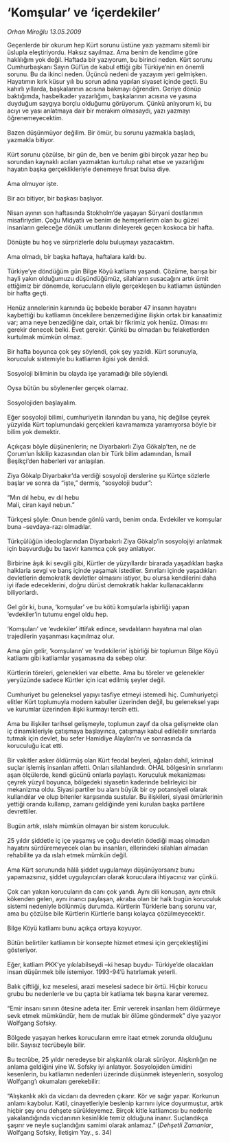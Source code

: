 # ‘Komşular’ ve ‘içerdekiler’

*Orhan Miroğlu 13.05.2009*

<div class="taraf_structure_2col_1zq">
<div class="margen_n">



 <p>Geçenlerde bir okurum hep Kürt sorunu üstüne yazı yazmamı sitemli bir üslupla eleştiriyordu. Haksız sayılmaz. Ama benim de kendime göre haklılığım yok değil. Haftada bir yazıyorum, bu birinci neden. Kürt sorunu Cumhurbaşkanı Sayın Gül’ün de kabul ettiği gibi Türkiye’nin en önemli sorunu. Bu da ikinci neden. Üçüncü nedeni de yazayım yeri gelmişken. Hayatımın kırk küsur yılı bu sorun adına yapılan siyaset içinde geçti. Bu kahırlı yıllarda, başkalarının acısına bakmayı öğrendim. Geriye dönüp baktığımda, hasbelkader yazarlığımı, başkalarının acısına ve yasına duyduğum saygıya borçlu olduğumu görüyorum. Çünkü anlıyorum ki, bu acıyı ve yası anlatmaya dair bir merakım olmasaydı, yazı yazmayı öğrenemeyecektim. <br/><br/>Bazen düşünmüyor değilim. Bir ömür, bu sorunu yazmakla başladı, yazmakla bitiyor. <br/><br/>Kürt sorunu çözülse, bir gün de, ben ve benim gibi birçok yazar hep bu sorundan kaynaklı acıları yazmaktan kurtulup rahat etse ve yazarlığını hayatın başka gerçeklikleriyle denemeye fırsat bulsa diye. <br/><br/>Ama olmuyor işte. <br/><br/>Bir acı bitiyor, bir başkası başlıyor. <br/><br/>Nisan ayının son haftasında Stokholm’de yaşayan Süryani dostlarımın misafiriydim. Çoğu Midyatlı ve benim de hemşerilerim olan bu güzel insanların geleceğe dönük umutlarını dinleyerek geçen koskoca bir hafta. <br/><br/>Dönüşte bu hoş ve sürprizlerle dolu buluşmayı yazacaktım. <br/><br/>Ama olmadı, bir başka haftaya, haftalara kaldı bu. <br/><br/>Türkiye’ye döndüğüm gün Bilge Köyü katliamı yaşandı. Çözüme, barışa bir hayli yakın olduğumuzu düşündüğümüz, silahların susacağını artık ümit ettiğimiz bir dönemde, korucuların eliyle gerçekleşen bu katliamın üstünden bir hafta geçti. <br/><br/>Henüz annelerinin karnında üç bebekle beraber 47 insanın hayatını kaybettiği bu katliamın öncekilere benzemediğine ilişkin ortak bir kanaatimiz var; ama neye benzediğine dair, ortak bir fikrimiz yok henüz. Olması mı gerekir denecek belki. Evet gerekir. Çünkü bu olmadan bu felaketlerden kurtulmak mümkün olmaz. <br/><br/>Bir hafta boyunca çok şey söylendi, çok şey yazıldı. Kürt sorunuyla, koruculuk sistemiyle bu katliamın ilgisi yok denildi. <br/><br/>Sosyoloji biliminin bu olayda işe yaramadığı bile söylendi. <br/><br/>Oysa bütün bu söylenenler gerçek olamaz. <br/><br/>Sosyolojiden başlayalım. <br/><br/>Eğer sosyoloji bilimi, cumhuriyetin ilanından bu yana, hiç değilse çeyrek yüzyılda Kürt toplumundaki gerçekleri kavramamıza yaramıyorsa böyle bir bilim yok demektir. <br/><br/>Açıkçası böyle düşünenlerin; ne Diyarbakırlı Ziya Gökalp’ten, ne de Çorum’un İskilip kazasından olan bir Türk bilim adamından, İsmail Beşikçi’den haberleri var anlaşılan. <br/><br/>Ziya Gökalp Diyarbakır’da verdiği sosyoloji derslerine şu Kürtçe sözlerle başlar ve sonra da “işte,” dermiş, “sosyoloji budur”: <br/><br/>“Mın dıl hebu, ev dıl hebu <br/>Mali, ciran kayıl nebun.” <br/><br/>Türkçesi şöyle: Onun bende gönlü vardı, benim onda. Evdekiler ve komşular buna –sevdaya-razı olmadılar. <br/><br/>Türkçülüğün ideologlarından Diyarbakırlı Ziya Gökalp’in sosyolojiyi anlatmak için başvurduğu bu tasvir kanımca çok şey anlatıyor. <br/><br/>Birbirine âşık iki sevgili gibi, Kürtler de yüzyıllardır birarada yaşadıkları başka halklarla sevgi ve barış içinde yaşamak istediler. Sınırları içinde yaşadıkları devletlerin demokratik devletler olmasını istiyor, bu olursa kendilerini daha iyi ifade edeceklerini, doğru dürüst demokratik haklar kullanacaklarını biliyorlardı. <br/><br/>Gel gör ki, buna, ‘komşular’ ve bu kötü komşularla işbirliği yapan ‘evdekiler’in tutumu engel oldu hep. <br/><br/>‘Komşuları’ ve ‘evdekiler’ ittifak edince, sevdalıların hayatına mal olan trajedilerin yaşanması kaçınılmaz olur. <br/><br/>Ama gün gelir, ‘komşuların’ ve ‘evdekilerin’ işbirliği bir toplumun Bilge Köyü katliamı gibi katliamlar yaşamasına da sebep olur. <br/><br/>Kürtlerin töreleri, gelenekleri var elbette. Ama bu töreler ve gelenekler yeryüzünde sadece Kürtler için icat edilmiş şeyler değil. <br/><br/>Cumhuriyet bu geleneksel yapıyı tasfiye etmeyi istemedi hiç. Cumhuriyetçi elitler Kürt toplumuyla modern kabuller üzerinden değil, bu geleneksel yapı ve kurumlar üzerinden ilişki kurmayı tercih etti. <br/><br/>Ama bu ilişkiler tarihsel gelişmeyle, toplumun zayıf da olsa gelişmekte olan iç dinamikleriyle çatışmaya başlayınca, çatışmayı kabul edilebilir sınırlarda tutmak için devlet, bu sefer Hamidiye Alayları’nı ve sonrasında da koruculuğu icat etti. <br/><br/>Bir vakitler asker öldürmüş olan Kürt feodal beyleri, ağaları dahil, kriminal suçlar işlemiş insanları affetti. Onları silahlandırdı. OHAL bölgesinin sınırlarını aşan ölçülerde, kendi gücünü onlarla paylaştı. Koruculuk mekanizması çeyrek yüzyıl boyunca, bölgedeki siyasetin kaderinde belirleyici bir mekanizma oldu. Siyasi partiler bu alanı büyük bir oy potansiyeli olarak kullandılar ve olup bitenler karşısında sustular. Bu ilişkileri, siyasi ömürlerinin yettiği oranda kullanıp, zamanı geldiğinde yeni kurulan başka partilere devrettiler. <br/><br/>Bugün artık, ıslahı mümkün olmayan bir sistem koruculuk. <br/><br/>25 yıldır şiddetle iç içe yaşamış ve çoğu devletin ödediği maaş olmadan hayatını sürdüremeyecek olan bu insanları, ellerindeki silahları almadan rehabilite ya da ıslah etmek mümkün değil. <br/><br/>Ama Kürt sorununda hâlâ şiddet uygulamayı düşünüyorsanız bunu yapamazsınız, şiddet uygulayıcıları olarak koruculara ihtiyacınız var çünkü. <br/><br/>Çok can yakan korucuların da canı çok yandı. Aynı dili konuşan, aynı etnik kökenden gelen, aynı inancı paylaşan, akraba olan bir halk bugün koruculuk sistemi nedeniyle bölünmüş durumda. Kürtlerin Türklerle barış sorunu var, ama bu çözülse bile Kürtlerin Kürtlerle barışı kolayca çözülmeyecektir. <br/><br/>Bilge Köyü katliamı bunu açıkça ortaya koyuyor. <br/><br/>Bütün belirtiler katliamın bir konsepte hizmet etmesi için gerçekleştiğini gösteriyor. <br/><br/>Eğer, katliam PKK’ye yıkılabilseydi –ki hesap buydu- Türkiye’de olacakları insan düşünmek bile istemiyor. 1993-94’ü hatırlamak yeterli. <br/><br/>Balık çiftliği, kız meselesi, arazi meselesi sadece bir örtü. Hiçbir korucu grubu bu nedenlerle ve bu çapta bir katliama tek başına karar veremez. <br/><br/>“Emir insanı sınırın ötesine adeta iter. Emir vererek insanları hem öldürmeye sevk etmek mümkündür, hem de mutlak bir ölüme göndermek” diye yazıyor Wolfgang Sofsky. <br/><br/>Bölgede yaşayan herkes korucuların emre itaat etmek zorunda olduğunu bilir. Sayısız tecrübeyle bilir. <br/><br/>Bu tecrübe, 25 yıldır neredeyse bir alışkanlık olarak sürüyor. Alışkınlığın ne anlama geldiğini yine W. Sofsky iyi anlatıyor. Sosyolojiden ümidini kesenlerin, bu katliamın nedenleri üzerinde düşünmek isteyenlerin, sosyolog Wolfgang’ı okumaları gerekebilir: <br/><br/>“Alışkanlık aklı da vicdanı da devreden çıkarır. Kör ve sağır yapar. Korkunun anlamı kaybolur. Katil, cinayetleriyle beslenip karnını iyice doyurmuştur, artık hiçbir şey onu dehşete sürükleyemez. Birçok kitle katliamcısı bu nedenle yakalandığında vicdanının kesinlikle temiz olduğuna inanır. Suçlandıkça şaşırır ve neyle suçlandığını samimi olarak anlamaz.” (<i>Dehşetli Zamanlar</i>, Wolfgang Sofsky, İletişim Yay., s. 34)</p>
<br/>
<br/>
<br/>



<br/>


<div id="taraf_not">
</div>

</div>


</div>

